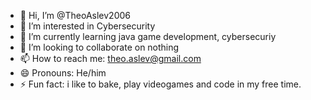 - 👋 Hi, I’m @TheoAslev2006
- 👀 I’m interested in Cybersecurity
- 🌱 I’m currently learning java game development, cybersecuriy
- 💞️ I’m looking to collaborate on nothing 
- 📫 How to reach me: theo.aslev@gmail.com
- 😄 Pronouns: He/him  
- ⚡ Fun fact: i like to bake, play videogames and code in my free time. 
